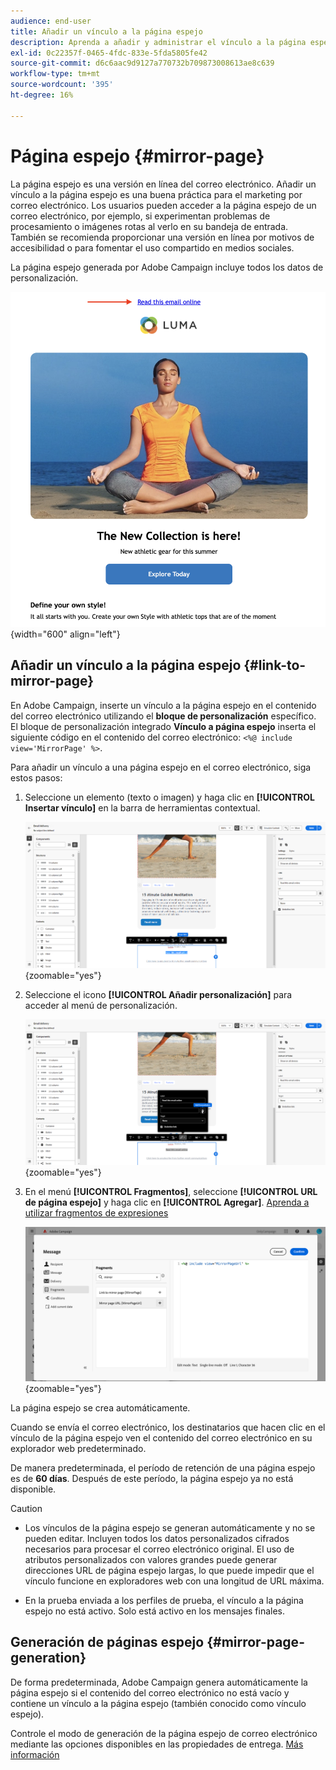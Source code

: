 ```yaml
---
audience: end-user
title: Añadir un vínculo a la página espejo
description: Aprenda a añadir y administrar el vínculo a la página espejo
exl-id: 0c22357f-0465-4fdc-833e-5fda5805fe42
source-git-commit: d6c6aac9d9127a770732b709873008613ae8c639
workflow-type: tm+mt
source-wordcount: '395'
ht-degree: 16%

---
```


# Página espejo {#mirror-page}

La página espejo es una versión en línea del correo electrónico. Añadir un vínculo a la página espejo es una buena práctica para el marketing por correo electrónico. Los usuarios pueden acceder a la página espejo de un correo electrónico, por ejemplo, si experimentan problemas de procesamiento o imágenes rotas al verlo en su bandeja de entrada. También se recomienda proporcionar una versión en línea por motivos de accesibilidad o para fomentar el uso compartido en medios sociales.

La página espejo generada por Adobe Campaign incluye todos los datos de personalización.

![Muestra de un vínculo reflejado en un correo electrónico](assets/mirror-page-link.png){width="600" align="left"}

## Añadir un vínculo a la página espejo {#link-to-mirror-page}

En Adobe Campaign, inserte un vínculo a la página espejo en el contenido del correo electrónico utilizando el **bloque de personalización** específico. El bloque de personalización integrado **Vínculo a página espejo** inserta el siguiente código en el contenido del correo electrónico: `<%@ include view='MirrorPage' %>`.

Para añadir un vínculo a una página espejo en el correo electrónico, siga estos pasos:

1. Seleccione un elemento (texto o imagen) y haga clic en **[!UICONTROL Insertar vínculo]** en la barra de herramientas contextual.

   ![Barra de herramientas contextual que muestra la opción Insertar vínculo](assets/message-tracking-mirror-page.png){zoomable="yes"}

1. Seleccione el icono **[!UICONTROL Añadir personalización]** para acceder al menú de personalización.

   ![Menú Personalization en Adobe Campaign](assets/message-tracking-mirror-page_2.png){zoomable="yes"}

1. En el menú **[!UICONTROL Fragmentos]**, seleccione **[!UICONTROL URL de página espejo]** y haga clic en **[!UICONTROL Agregar]**. [Aprenda a utilizar fragmentos de expresiones](../content/use-expression-fragments.md)

   ![Opción de URL de página espejo en el menú Fragmentos](assets/message-tracking-mirror-page_3.png){zoomable="yes"}

La página espejo se crea automáticamente.

Cuando se envía el correo electrónico, los destinatarios que hacen clic en el vínculo de la página espejo ven el contenido del correo electrónico en su explorador web predeterminado.

De manera predeterminada, el período de retención de una página espejo es de **60 días**. Después de este período, la página espejo ya no está disponible.

>[!CAUTION]
>
>* Los vínculos de la página espejo se generan automáticamente y no se pueden editar. Incluyen todos los datos personalizados cifrados necesarios para procesar el correo electrónico original. El uso de atributos personalizados con valores grandes puede generar direcciones URL de página espejo largas, lo que puede impedir que el vínculo funcione en exploradores web con una longitud de URL máxima.
>
>* En la prueba enviada a los perfiles de prueba, el vínculo a la página espejo no está activo. Solo está activo en los mensajes finales.

## Generación de páginas espejo {#mirror-page-generation}

De forma predeterminada, Adobe Campaign genera automáticamente la página espejo si el contenido del correo electrónico no está vacío y contiene un vínculo a la página espejo (también conocido como vínculo espejo).

Controle el modo de generación de la página espejo de correo electrónico mediante las opciones disponibles en las propiedades de entrega. [Más información](../advanced-settings/delivery-settings.md#mirror)